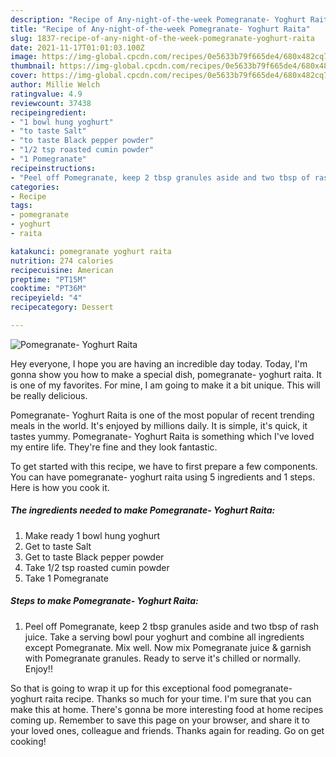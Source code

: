 ```yaml
---
description: "Recipe of Any-night-of-the-week Pomegranate- Yoghurt Raita"
title: "Recipe of Any-night-of-the-week Pomegranate- Yoghurt Raita"
slug: 1837-recipe-of-any-night-of-the-week-pomegranate-yoghurt-raita
date: 2021-11-17T01:01:03.100Z
image: https://img-global.cpcdn.com/recipes/0e5633b79f665de4/680x482cq70/pomegranate-yoghurt-raita-recipe-main-photo.jpg
thumbnail: https://img-global.cpcdn.com/recipes/0e5633b79f665de4/680x482cq70/pomegranate-yoghurt-raita-recipe-main-photo.jpg
cover: https://img-global.cpcdn.com/recipes/0e5633b79f665de4/680x482cq70/pomegranate-yoghurt-raita-recipe-main-photo.jpg
author: Millie Welch
ratingvalue: 4.9
reviewcount: 37438
recipeingredient:
- "1 bowl hung yoghurt"
- "to taste Salt"
- "to taste Black pepper powder"
- "1/2 tsp roasted cumin powder"
- "1 Pomegranate"
recipeinstructions:
- "Peel off Pomegranate, keep 2 tbsp granules aside and two tbsp of rash juice. Take a serving bowl pour yoghurt and combine all ingredients except Pomegranate. Mix well. Now mix Pomegranate juice &amp; garnish with Pomegranate granules. Ready to serve it&#39;s chilled or normally. Enjoy!!"
categories:
- Recipe
tags:
- pomegranate
- yoghurt
- raita

katakunci: pomegranate yoghurt raita 
nutrition: 274 calories
recipecuisine: American
preptime: "PT15M"
cooktime: "PT36M"
recipeyield: "4"
recipecategory: Dessert

---
```



![Pomegranate- Yoghurt Raita](https://img-global.cpcdn.com/recipes/0e5633b79f665de4/680x482cq70/pomegranate-yoghurt-raita-recipe-main-photo.jpg)

Hey everyone, I hope you are having an incredible day today. Today, I'm gonna show you how to make a special dish, pomegranate- yoghurt raita. It is one of my favorites. For mine, I am going to make it a bit unique. This will be really delicious.



Pomegranate- Yoghurt Raita is one of the most popular of recent trending meals in the world. It's enjoyed by millions daily. It is simple, it's quick, it tastes yummy. Pomegranate- Yoghurt Raita is something which I've loved my entire life. They're fine and they look fantastic.


To get started with this recipe, we have to first prepare a few components. You can have pomegranate- yoghurt raita using 5 ingredients and 1 steps. Here is how you cook it.

<!--inarticleads1-->

##### The ingredients needed to make Pomegranate- Yoghurt Raita:

1. Make ready 1 bowl hung yoghurt
1. Get to taste Salt
1. Get to taste Black pepper powder
1. Take 1/2 tsp roasted cumin powder
1. Take 1 Pomegranate




<!--inarticleads2-->

##### Steps to make Pomegranate- Yoghurt Raita:

1. Peel off Pomegranate, keep 2 tbsp granules aside and two tbsp of rash juice. Take a serving bowl pour yoghurt and combine all ingredients except Pomegranate. Mix well. Now mix Pomegranate juice &amp; garnish with Pomegranate granules. Ready to serve it&#39;s chilled or normally. Enjoy!!




So that is going to wrap it up for this exceptional food pomegranate- yoghurt raita recipe. Thanks so much for your time. I'm sure that you can make this at home. There's gonna be more interesting food at home recipes coming up. Remember to save this page on your browser, and share it to your loved ones, colleague and friends. Thanks again for reading. Go on get cooking!
